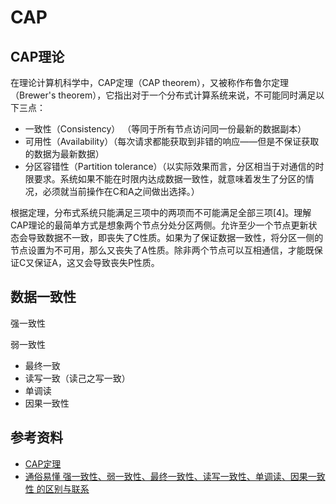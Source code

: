 # CAP

## CAP理论

在理论计算机科学中，CAP定理（CAP theorem），又被称作布鲁尔定理（Brewer's theorem），它指出对于一个分布式计算系统来说，不可能同时满足以下三点：

+ 一致性（Consistency） （等同于所有节点访问同一份最新的数据副本）
+ 可用性（Availability）（每次请求都能获取到非错的响应——但是不保证获取的数据为最新数据）
+ 分区容错性（Partition tolerance）（以实际效果而言，分区相当于对通信的时限要求。系统如果不能在时限内达成数据一致性，就意味着发生了分区的情况，必须就当前操作在C和A之间做出选择。）

根据定理，分布式系统只能满足三项中的两项而不可能满足全部三项[4]。理解CAP理论的最简单方式是想象两个节点分处分区两侧。允许至少一个节点更新状态会导致数据不一致，即丧失了C性质。如果为了保证数据一致性，将分区一侧的节点设置为不可用，那么又丧失了A性质。除非两个节点可以互相通信，才能既保证C又保证A，这又会导致丧失P性质。

## 数据一致性


强一致性

弱一致性
+ 最终一致
+ 读写一致（读己之写一致）
+ 单调读
+ 因果一致性


## 参考资料

+ [CAP定理](https://zh.wikipedia.org/wiki/CAP%E5%AE%9A%E7%90%86)
+ [通俗易懂 强一致性、弱一致性、最终一致性、读写一致性、单调读、因果一致性 的区别与联系](https://zhuanlan.zhihu.com/p/67949045)

